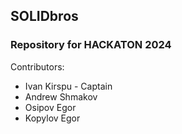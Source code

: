 ## SOLIDbros

### Repository for HACKATON 2024

Contributors:
 - Ivan Kirspu - Captain
 - Andrew Shmakov
 - Osipov Egor
 - Kopylov Egor